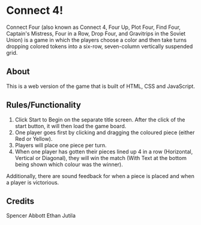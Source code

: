 # Connect 4!

Connect Four (also known as Connect 4, Four Up, Plot Four, Find Four, Captain's Mistress, Four in a Row, Drop Four, and Gravitrips in the Soviet Union) is a game in which the players choose a color and then take turns dropping colored tokens into a six-row, seven-column vertically suspended grid.

## About 

This is a web version of the game that is built of HTML, CSS and JavaScript.

## Rules/Functionality

1. Click Start to Begin on the separate title screen. After the click of the start button, it will then load the game board.
2. One player goes first by clicking and dragging the coloured piece (either Red or Yellow).
3. Players will place one piece per turn.
4. When one player has gotten their pieces lined up 4 in a row (Horizontal, Vertical or Diagonal), they will win the match (With Text at the bottom being shown which colour was the winner).

Additionally, there are sound feedback for when a piece is placed and when a player is victorious.

## Credits

Spencer Abbott
Ethan Jutila
